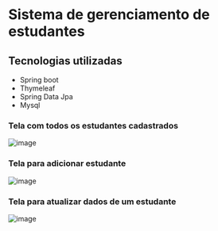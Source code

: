 # Sistema de gerenciamento de estudantes
## Tecnologias utilizadas
- Spring boot
- Thymeleaf
- Spring Data Jpa
- Mysql

### Tela com todos os estudantes cadastrados
![image](https://github.com/rodrigues-i/student-management-system/assets/76739275/8a3f5211-0c8e-4fad-a1c7-2d612bb92631)

### Tela para adicionar estudante
![image](https://github.com/rodrigues-i/student-management-system/assets/76739275/bef9ff49-3821-4ee8-8bae-4c6157f3ce1d)

### Tela para atualizar dados de um estudante
![image](https://github.com/rodrigues-i/student-management-system/assets/76739275/3dc08167-16a2-46bb-8e0f-100e57d3e220)
